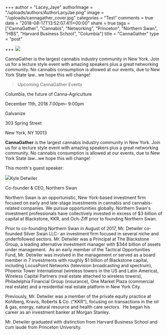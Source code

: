 +++
author = "Lacey_Jaye"
authorImage = "/uploads/authors/AuthorLacyJae.png"
image = "/uploads/cannagather_cover.jpg"
categories = "Test"
comments = true
date = "2018-08-17T13:52:07.411+00:00"
share = true
tags = ["CannaGather", "Cannabis", "Networking", "Princeton", "Northern Swan", "HBS", "Harvard Business School", "Columbia"]
title = "CannaGather"
type = "post"

+++
![](/uploads/702.cannagather-logo-final-v1_2000.png)

CannaGather is the largest cannabis industry community in New York. Join us for a lecture style event with amazing speakers plus a great networking community. No cannabis consumption is allowed at our events, due to New York State law...we hope this will change!

> Upcoming CannaGather Events

Columbia, the future of Canna-Agriculture

December 11th, 2018 7:00pm– 9:00pm

Galvanize

303 Spring Street

New York, NY 10013

**CannaGather** is the largest cannabis industry community in New York. Join us for a lecture style event with amazing speakers plus a great networking community. No cannabis consumption is allowed at our events, due to New York State law...we hope this will change!

This month's guest speaker:

![](/uploads/e6f.Kyle_Detwiler-Marial-Pierce.jpg)Kyle Detwiler

Co-founder & CEO, Northern Swan

Northern Swan is an opportunistic, New York-based investment firm focused on early and late-stage investments in cannabis and cannabis-related companies. We pursue opportunities globally. Northern Swan's investment professionals have collectively invested in excess of $3 billion of capital at Blackstone, KKR, and Och-Ziff prior to founding Northern Swan.

Prior to co-founding Northern Swan in August of 2017, Mr. Detwiler co-founded Silver Swan LLC- an investment firm focused in several niche and underfollowed sectors. Mr. Detwiler was a Principal at The Blackstone Group, a leading alternative investment manager with $344 billion of assets under management.  As an early member of the Tactical Opportunities Fund, Mr. Detwiler was involved in the management or served as a board member in 7 investments with roughly $1 billion of Blackstone capital, including LocusPoint Networks (television broadcasting and spectrum), Phoenix Tower International (wireless towers in the US and Latin America), Wireless Capital Partners (real estate attached to wireless towers), Philadelphia Financial Group (insurance), One Market Plaza (commercial real estate) and a residential real estate platform in New York City.

Previously, Mr. Detwiler was a member of the private equity practice at Kohlberg, Kravis, Roberts & Co. (“KKR”), focusing on transactions in the oil & gas, energy, natural resource and health care sectors.  He began his career as an investment banker at Morgan Stanley.

Mr. Detwiler graduated with distinction from Harvard Business School and cum laude from Princeton University.